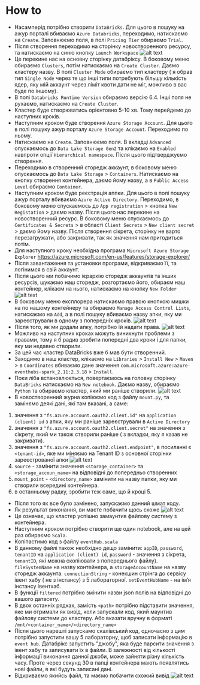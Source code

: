 # How to
* Насамперід потрібно створити `DataBricks`. Для цього в пошуку на ажур порталі вбиваємо `Azure Databricks`, переходимо, натискаємо на `Create`. Заповнюємо поля, в полі `Pricing Tier` обираємо `Trial`.
* Після створення переходимо на сторінку новостворенного ресурсу, та натискаємо на синю кнопку `Launch Workspace`
![alt text](http://img.empeek.net/Screenshot%202021-01-10%20at%2019.08.00.png)
* Це перекине нас на основну сторінку датабріксу. В боковому меню обираємо `Clusters`, потім натискаємо на `Create Cluster`. Даємо кластеру назву. В полі `Cluster Mode` обираємо тип кластеру ( я обрав тип `Single Node` через те що інші типи потребують більшу кількість ядер, яку мій аккаунт через ліміт квоти дати не міг, можливо в вас буде по іншому).
* В полі `Databricks Runtime Version` обираємо версію 6.4. Інші поля не рухаємо, натискаємо на `Create Cluster`.
* Кластер буде створюватись орієнтовно 5-10 хв. Тому перейдемо до наступних кроків.
* Наступним кроком буде створення `Azure Storage Account`. Для цього в полі пошуку ажур порталу `Azure Storage Account`. Переходимо по ньому.
* Натискаємо на `Create`. Заповнюємо поля. В вкладці `Advanced` опускаємось до `Data Lake Storage Gen2` та клікаємо на `Enabled` навпроти опції `Hierarchical namespace`. Після цього підтверджуємо створення.
* Переходимо в створенний сторедж аккаунт, в боковому меню опускаємось до `Data Lake Storage` > `Containers`. Натискаємо на кнопку створення контейнера, даємо йому назву, а в `Public Access Level` обираємо `Container`. 
* Наступним кроком буде реєстрація аппки. Для цього в полі пошуку ажур порталу вбиваємо `Azure Active Directory`. Переходимо, в боковому меню спускаємось до `App registration` > кнопка `New Registation` > даємо назву. Після цього нас перекине на новостворенний ресурс. В боковому меню спускаємось до `Certificates & Secrets` > в області `Client Secrets` > `New client secret` > даємо йому назву. Після створення сікрета, сторінку не варто перезагружати, або закривати, так як значення нам пригодиться потім.
* Для наступного кроку необхідна програма `Microsoft Azure Storage Explorer` https://azure.microsoft.com/en-us/features/storage-explorer/
* Після завантаження та установки програми, відкриваємо її, та логінимся в свій аккаунт.
* Після цього ми побачимо ієрархію сторедж аккаунтів та інших ресурсів, шукаємо наш сторедж, розгортаємо його, обираєм наш контейнер, клікаєм на нього, натискаємо на кнопку `New Folder` 
![alt text](http://img.empeek.net/Screenshot%202021-01-10%20at%2019.31.29.png)
* В боковому меню експлорера натискаємо правою кнопкою мишки на по нашому контейнеру та обираємо `Manage Access Control Lists`, натискаємо на `Add`, а в полі пошуку вбиваємо назву апки, яку ми зареєстрували в одному з попередніх кроків.
![alt text](http://img.empeek.net/Screenshot%202021-01-10%20at%2019.55.32.png)
* Після того, як ми додали апку, потрібно їй надати права.
![alt text](http://img.empeek.net/Screenshot%202021-01-10%20at%2019.58.32.png)
* Можливо на наступних кроках можуть виникнути проблеми з правами, тому я б радив зробити попередні два кроки і для папки, яку ми недавно створили.
* За цей час кластер DataBricks вже б мав бути створенний. 
* Заходимо в наш кластер, клікаємо на `Libraries` > `Install New` > `Maven` > в `Coordinates` вбиваємо дане значення `com.microsoft.azure:azure-eventhubs-spark_2.11:2.3.18` > `Install`.
* Поки ліба встановлюється, повертаємось на головну сторінку `DataBricks` натискаємо на `New notebook`. Даємо назву, обираємо `Python` та обираємо кластер, який ми раніше створили.
![alt text](http://img.empeek.net/Screenshot%202021-01-10%20at%2020.06.22.png)
* В новостворенний журна копіюємо код з файлу `mount.py`, та замінємо деякі дані, які там вказані, а саме:
 1. значення з `"fs.azure.account.oauth2.client.id"` на `application (client) id` з апки, яку ми раніше зареєстрували в `Active Directory`
 2. значення з `"fs.azure.account.oauth2.client.secret"` на значення з сікрету, який ми також створили раніше ( з вкладки, яку я казав не закривати).
 3. значення з `"fs.azure.account.oauth2.client.endpoint"`, в посиланні є `<tenant-id>`, яке ми міняємо на Tenant ID з основної сторінки зареєстрованої апки
 ![alt text](http://img.empeek.net/Screenshot%202021-01-10%20at%2020.16.11.png)
 4. `source` - замінити значення `<storage_container>` та `<storage_accoun_name>` на відповідні до попередньо створенних
 5. `mount_point` - `<directory_name>` замінити на назву папки, яку ми створили всередині контейнера.
 6. в останньому радку, зробити теж саме, що й кроці 5.
* Після того як все було замінено, запускаємо данний шмат коду.
* Як результат виконання, ви маєте побачити щось схоже
![alt text](http://img.empeek.net/Screenshot%202021-01-10%20at%2020.27.26.png)
* Це означає, що кластер успішно замаунтив файлову систему з контейнера.
* Наступним кроком потрібно створити ще один notebook, але на цей раз обираємо `Scala`.
* Копіпастимо код з файлу `eventHub.scala`
* В данному файлі також необхідно дещо замінити: `appID`, `password`, `tenantID` на `application (client) id`,  `password` -  значення з сікрета, `tenantID`, які можна скопіювати з попереднього файлу). `fileSystemName` на назву контейнера, а `storageAccountName` на назву сторедж аккаунта. `connectionString` - конекшин стрінга до сервісу івент хабу ( не з інстансу) з 5 лабораторної. `setEventHubName` - на ім’я інстансу івентхаб.
* В функції `filtered` потрібно змінити назви json полів на відповідні до вашого датасету. 
* В двох останніх рядках, замість `<path>` потрібно підставити значення, яке ми отримали як вивід, коли запускали код, який маунтив файлову системи до кластеру. Або вказати вручну в форматі `/mnt/<container_name>/<directory_name>`
* Після цього нарешті запускамо скалівський код, одночасно з цим потрібно запустити вашу 5 лабораторну, щоб записати інформацію в `event hub`. Датабрікс запустить "джобу", яка буде парсити значення з івент хабу та записувати їх в файли. В залежності від кількості інформації виконання данної джоби, може зайняти різну кількість часу. Проте через секунд 30 в папці контейнера мають появлятись нові файли, в які будуть записані дані.
* Відкриваємо якийсь файл, та маємо побачити схожий вивід
![alt text](http://img.empeek.net/Screenshot%202021-01-10%20at%2021.18.25.png)








